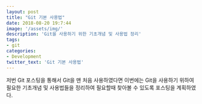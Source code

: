 ```yaml
---
layout: post
title: "Git 기본 사용법"
date: 2018-08-20 19:7:44
image: '/assets/img/'
description: 'Git을 사용하기 위한 기초개념 및 사용법 정리'
tags:
- git
categories:
- Development
twitter_text: 'Git 기본 사용법'
---
```


저번 Git 포스팅을 통해서 Git을 맨 처음 사용하였다면 이번에는 Git을 사용하기 위하여 필요한 기초개념 및 사용법들을 정리하여 필요할때 찾아볼 수 있도록 포스팅을 계획하였다.
